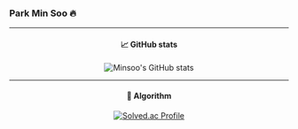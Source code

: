 ### Park Min Soo 🔥

***

<div align="center">

#### 📈 GitHub stats

![Minsoo's GitHub stats](https://github-readme-stats.vercel.app/api?username=minsoo0506&show_icons=true&theme=radical)

</div>

***

<div align="center">

#### 📝 Algorithm

[![Solved.ac Profile](http://mazassumnida.wtf/api/v2/generate_badge?boj=mspark010506)](https://solved.ac/mspark010506/)

</div>


